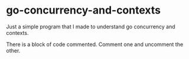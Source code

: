 # go-concurrency-and-contexts
Just a simple program that I made to understand go concurrency and contexts.

There is a block of code commented. Comment one and uncomment the other.
